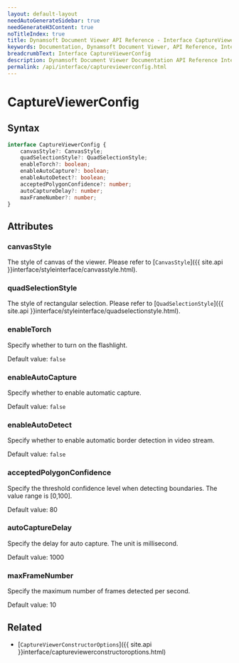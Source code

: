 ```yaml
---
layout: default-layout
needAutoGenerateSidebar: true
needGenerateH3Content: true
noTitleIndex: true
title: Dynamsoft Document Viewer API Reference - Interface CaptureViewerConfig
keywords: Documentation, Dynamsoft Document Viewer, API Reference, Interface CaptureViewerConfig
breadcrumbText: Interface CaptureViewerConfig
description: Dynamsoft Document Viewer Documentation API Reference Interface CaptureViewerConfig Page
permalink: /api/interface/captureviewerconfig.html
---
```


# CaptureViewerConfig

## Syntax

```typescript
interface CaptureViewerConfig {
    canvasStyle?: CanvasStyle;
	quadSelectionStyle?: QuadSelectionStyle;
	enableTorch?: boolean; 
	enableAutoCapture?: boolean;
	enableAutoDetect?: boolean;
	acceptedPolygonConfidence?: number;
	autoCaptureDelay?: number;
	maxFrameNumber?: number;
}
```

## Attributes

### canvasStyle

The style of canvas of the viewer. Please refer to [`CanvasStyle`]({{ site.api }}interface/styleinterface/canvasstyle.html).

### quadSelectionStyle

The style of rectangular selection. Please refer to [`QuadSelectionStyle`]({{ site.api }}interface/styleinterface/quadselectionstyle.html).

### enableTorch

Specify whether to turn on the flashlight.

Default value: `false`

### enableAutoCapture

Specify whether to enable automatic capture. 

Default value: `false`

### enableAutoDetect

Specify whether to enable automatic border detection in video stream.

Default value: `false`

### acceptedPolygonConfidence

Specify the threshold confidence level when detecting boundaries. The value range is [0,100].

Default value: 80

### autoCaptureDelay

Specify the delay for auto capture. The unit is millisecond.

Default value: 1000

### maxFrameNumber

Specify the maximum number of frames detected per second.

Default value: 10

## Related

- [`CaptureViewerConstructorOptions`]({{ site.api }}interface/captureviewerconstructoroptions.html)